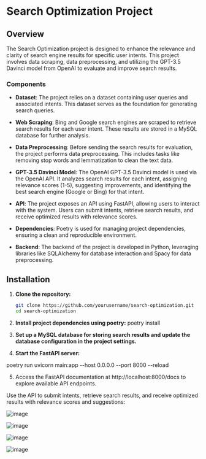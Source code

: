 # Search Optimization Project

## Overview

The Search Optimization project is designed to enhance the relevance and clarity of search engine results for specific user intents. This project involves data scraping, data preprocessing, and utilizing the GPT-3.5 Davinci model from OpenAI to evaluate and improve search results.

### Components

- **Dataset**: The project relies on a dataset containing user queries and associated intents. This dataset serves as the foundation for generating search queries.

- **Web Scraping**: Bing and Google search engines are scraped to retrieve search results for each user intent. These results are stored in a MySQL database for further analysis.

- **Data Preprocessing**: Before sending the search results for evaluation, the project performs data preprocessing. This includes tasks like removing stop words and lemmatization to clean the text data.

- **GPT-3.5 Davinci Model**: The OpenAI GPT-3.5 Davinci model is used via the OpenAI API. It analyzes search results for each intent, assigning relevance scores (1-5), suggesting improvements, and identifying the best search engine (Google or Bing) for that intent.

- **API**: The project exposes an API using FastAPI, allowing users to interact with the system. Users can submit intents, retrieve search results, and receive optimized results with relevance scores.

- **Dependencies**: Poetry is used for managing project dependencies, ensuring a clean and reproducible environment.

- **Backend**: The backend of the project is developed in Python, leveraging libraries like SQLAlchemy for database interaction and Spacy for data preprocessing.

## Installation

1. **Clone the repository:**

   ```bash
   git clone https://github.com/yourusername/search-optimization.git
   cd search-optimization
2. **Install project dependencies using poetry:**
poetry install

3. **Set up a MySQL database for storing search results and update the database configuration in the project settings.**

4. **Start the FastAPI server:**
   
poetry run uvicorn main:app --host 0.0.0.0 --port 8000 --reload

5. Access the FastAPI documentation at http://localhost:8000/docs to explore available API endpoints.

Use the API to submit intents, retrieve search results, and receive optimized results with relevance scores and suggestions:

![image](https://github.com/ErikaMelt/search_engine_optimization/assets/104458004/68ae8ffe-6187-4e3f-8f3a-edceab0a4003)

![image](https://github.com/ErikaMelt/search_engine_optimization/assets/104458004/8ab92249-3c68-4b9e-acb0-7b26eac6df8d)

![image](https://github.com/ErikaMelt/search_engine_optimization/assets/104458004/5448b3dc-ea13-42f5-b223-70cd80277531)

![image](https://github.com/ErikaMelt/search_engine_optimization/assets/104458004/3785ea34-8e97-4ce0-b979-ca031e4a28e9)


